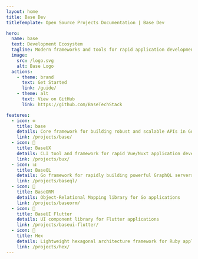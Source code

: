 ```yaml
---
layout: home
title: Base Dev
titleTemplate: Open Source Projects Documentation | Base Dev

hero:
  name: base 
  text: Development Ecosystem
  tagline: Modern frameworks and tools for rapid application development used by BaseCode Inc.
  image:
    src: /logo.svg
    alt: Base Logo
  actions:
    - theme: brand
      text: Get Started
      link: /guide/
    - theme: alt
      text: View on GitHub
      link: https://github.com/BaseTechStack

features:
  - icon: ⚙️
    title: base
    details: Core framework for building robust and scalable APIs in Go
    link: /projects/base/
  - icon: 🚀
    title: BaseUX
    details: CLI tool and framework for rapid Vue/Nuxt application development with entity management
    link: /projects/bux/
  - icon: 📊
    title: BaseQL
    details: Go framework for rapidly building powerful GraphQL servers
    link: /projects/baseql/
  - icon: 💾
    title: BaseORM
    details: Object-Relational Mapping library for Go applications
    link: /projects/baseorm/
  - icon: 📱
    title: BaseUI Flutter
    details: UI component library for Flutter applications
    link: /projects/baseui-flutter/
  - icon: 🥮
    title: Hex
    details: Lightweight hexagonal architecture framework for Ruby applications
    link: /projects/hex/
---
```

